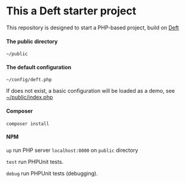 # This a Deft starter project
This repository is designed to start a PHP-based project, build on [Deft](https://github.com/AlexanderGW/deft)

#### The public directory
`~/public`

#### The default configuration
`~/config/deft.php`

If does not exist, a basic configuration will be loaded as a demo, see [~/public/index.php](plugin/index.php)

#### Composer

`composer install`

#### NPM

`up` run PHP server `localhost:8000` on `public` directory

`test` run PHPUnit tests.

`debug` run PHPUnit tests (debugging).